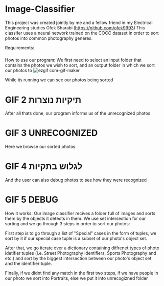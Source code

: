 # Image-Classifier
This project was created jointly by me and a fellow friend in my Electrical Engineering studies Ofek Sharabi (https://github.com/ofek9993)
This classifer uses a neural network trained on the COCO dataset in order to sort photos into common photography generes.

Requirements: 
#####

How to use our program:
We first need to select an input folder that contains the photos we wish to sort, and an output folder in which we sort our photos to
![ezgif com-gif-maker](https://user-images.githubusercontent.com/88950513/134409125-9d82091d-e7db-4133-8b29-cf857c1db216.gif)




While its running we can see our photos being sorted
# GIF 2 תיקיות נוצרות
After all thats done, our program informs us of the unrecognized photos
# GIF 3 UNRECOGNIZED
Here we browse our sorted photos
# GIF 4 לגלוש בתקיות
And the user can also debug photos to see how they were recognized
# GIF 5 DEBUG


How it works:
Our image classifier recives a folder full of images and sorts them by the objects it detects in them.
We use set intersection for our sorting and we go through 3 steps in order to sort our photos:

First step is to go through a list of "Special" cases in the form of tuples, we sort by it if our special case tuple is a subset of our photo's object set.

After that, we go iterate over a dictionary containing diffrenet types of photo idetifier tuples (i.e. Street Photography identifiers, Sports Photography and etc.) and sort by the biggest intersection between our photo's object set and the identifier tuple.

Finally, if we didnt find any match in the first two steps, if we have people in our photo we sort into Portraits, else we put it into unrecogizned folder
